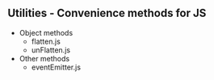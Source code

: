 ## Utilities - Convenience methods for JS

- Object methods
    - flatten.js
    - unFlatten.js 
- Other methods 
    - eventEmitter.js   
